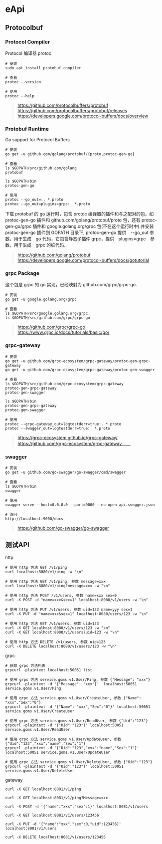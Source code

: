 # eApi




## Protocolbuf


### Protocol Compiler   

Protocol 编译器 protoc
 
```
# 安装
sudo apt install protobuf-compiler

# 查看
protoc --version

# 使用
protoc --help
```
>https://github.com/protocolbuffers/protobuf  
https://github.com/protocolbuffers/protobuf/releases  
https://developers.google.com/protocol-buffers/docs/overview 

### Protobuf Runtime
Go support for Protocol Buffers

```
# 安装
go get -u github.com/golang/protobuf/{proto,protoc-gen-go}

# 查看
ls $GOPATH/src/github.com/golang
protobuf

ls $GOPATH/bin
protoc-gen-go

# 使用
protoc --go_out=:. *.proto
protoc --go_out=plugins=grpc:. *.proto
```
下载 protobuf 的 go 运行时，包含 protoc 编译器的插件和与之配对的包，如 protoc-gen-go 插件和 github.com/golang/protobuf/proto 包，还有 protoc-gen-go/grpc 插件和 google.golang.org/grpc 包(不在这个运行时中).并安装 protoc-gen-go 插件到 GOPATH 目录下, protoc-gen-go 提供　--go_out 参数，用于生成　go 代码，它包含静态子插件 grpc，提供　plugins=grpc　参数，用于生成　grpc 的桩代码.   

>https://github.com/golang/protobuf  
https://developers.google.com/protocol-buffers/docs/gotutorial  

### grpc Package 

这个包是 grpc 的 go 实现，已经映射为 github.com/grpc/grpc-go.

```
# 安装
go get -u google.golang.org/grpc

# 查看
ls $GOPATH/src/google.golang.org/grpc
ls $GOPATH/src/github.com/grpc/grpc-go
```

>https://github.com/grpc/grpc-go  
https://www.grpc.io/docs/tutorials/basic/go/   


### grpc-gateway

```
# 安装
go get -u github.com/grpc-ecosystem/grpc-gateway/protoc-gen-grpc-gateway
go get -u github.com/grpc-ecosystem/grpc-gateway/protoc-gen-swagger

# 查看
ls $GOPATH/src/github.com/grpc-ecosystem/grpc-gateway
protoc-gen-grpc-gateway
protoc-gen-swagger

ls $GOPATH/bin
protoc-gen-grpc-gateway
protoc-gen-swagger

# 使用
protoc --grpc-gateway_out=logtostderr=true:. *.proto
protoc --swagger_out=logtostderr=true:. *.proto
```

>https://grpc-ecosystem.github.io/grpc-gateway/  
https://github.com/grpc-ecosystem/grpc-gateway　　


### swagger  

```
# 安装
go get -u github.com/go-swagger/go-swagger/cmd/swagger

# 查看
ls $GOPATH/bin
swagger

# 使用
swagger serve --host=0.0.0.0 --port=9000 --no-open api.swagger.json

# 访问
http://localhost:9000/docs
```

>https://github.com/go-swagger/go-swagger  

## 测试API

http
```
# 使用 http 方法 GET /v1/ping
curl localhost:8080/v1/ping -w "\n"

# 使用 http 方法 GET /v1/ping, 参数 message=xxx
curl localhost:8080/v1/ping?message=xxx -w "\n"

# 使用 http 方法 POST /v1/users, 参数 name=xxx sex=0
curl -X POST -d "name=xxx&sex=1" localhost:8080/v1/users -w "\n"

# 使用 http 方法 PUT /v1/users, 参数 uid=123 name=yyy sex=1
curl -X PUT -d "name=xxx&sex=1" localhost:8080/users/123 -w "\n"

# 使用 http 方法 GET /v1/users, 参数 uid=123
curl -X GET localhost:8080/v1/users/123 -w "\n"
curl -X GET localhost:8080/v1/users?uid=123 -w "\n"

# 使用 http 方法 DELETE /v1/users, 参数 uid=123
curl -X DELETE localhost:8080/v1/users/123 -w "\n" 
```

grpc
```
# 获取 grpc 方法列表
grpcurl -plaintext localhost:50051 list

# 使用 grpc 方法 service.goms.v1.User/Ping, 参数 {"Message": "xxx"}
grpcurl -plaintext -d '{"Message": "xxx"}'  localhost:50051 service.goms.v1.User/Ping

# 使用 grpc 方法 service.goms.v1.User/CreateUser, 参数 {"Name": "xxx","Sex":"0"}
grpcurl -plaintext -d '{"Name": "xxx","Sex":"0"}' localhost:50051 service.goms.v1.User/CreateUser

# 使用 grpc 方法 service.goms.v1.User/ReadUser, 参数 {"Uid":"123"}
grpcurl -plaintext -d '{"Uid":"123"}' localhost:50051 service.goms.v1.User/ReadUser

# 使用 grpc 方法 service.goms.v1.User/UpdateUser, 参数 {"Uid":"123","xxx":"name","Sex":"1"} 
grpcurl -plaintext -d '{"Uid":"123","xxx":"name","Sex":"1"}' localhost:50051 service.goms.v1.User/UpdateUser

# 使用 grpc 方法 service.goms.v1.User/DeleteUser, 参数 {"Uid":"123"}
grpcurl -plaintext -d '{"Uid":"123"}' localhost:50051 service.goms.v1.User/DeleteUser
```

gateway
```
curl -X GET localhost:8081/v1/ping

curl -X GET localhost:8081/v1/ping?Message=xxx

curl -X POST -d '{"name":"xxx","sex":1}' localhost:8081/v1/users

curl -X GET localhost:8081/v1/users/123456

curl -X PUT -d '{"name":"xxx","sex":0,"uid":123456}' localhost:8081/v1/users

curl -X DELETE localhost:8081/v1/users/123456 
```